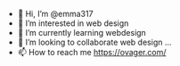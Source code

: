 - 👋 Hi, I’m @emma317
- 👀 I’m interested in web design
- 🌱 I’m currently learning webdesign
- 💞️ I’m looking to collaborate web design ...
- 📫 How to reach me https://ovager.com/

<!---
emma317/emma317 is a ✨ special ✨ repository because its `README.md` (this file) appears on your GitHub profile.
You can click the Preview link to take a look at your changes.
--->
